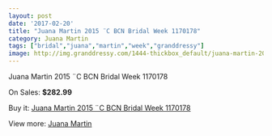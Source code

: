 ```yaml
---
layout: post
date: '2017-02-20'
title: "Juana Martin 2015 ¨C BCN Bridal Week 1170178"
category: Juana Martin
tags: ["bridal","juana","martin","week","granddressy"]
image: http://img.granddressy.com/1444-thickbox_default/juana-martin-2015-c-bcn-bridal-week-1170178.jpg
---
```

Juana Martin 2015 ¨C BCN Bridal Week 1170178

On Sales: **$282.99**
<a href="https://www.granddressy.com/en/juana-martin/1120-juana-martin-2015-c-bcn-bridal-week-1170178.html"><amp-img layout="responsive" width="600" height="600" src="//img.granddressy.com/1444-thickbox_default/juana-martin-2015-c-bcn-bridal-week-1170178.jpg" alt="Juana Martin 2015 ¨C BCN Bridal Week 1170178 0" /></a>

Buy it: [Juana Martin 2015 ¨C BCN Bridal Week 1170178](https://www.granddressy.com/en/juana-martin/1120-juana-martin-2015-c-bcn-bridal-week-1170178.html "Juana Martin 2015 ¨C BCN Bridal Week 1170178")

View more: [Juana Martin](https://www.granddressy.com/en/60-juana-martin "Juana Martin")